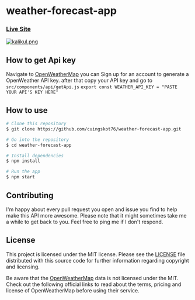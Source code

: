 # weather-forecast-app

### [Live Site](https://simple-weather-forecast-app.vercel.app/)
[![kalikul.png](https://i.postimg.cc/43WbL9p8/kalikul.png)](https://postimg.cc/LqZ1hhCf)

## How to get Api key
Navigate to [OpenWeatherMap](https://home.openweathermap.org/users/sign_in) you can Sign up for an account to generate a OpenWeather API key. after that copy your API key and go to ````src/components/api/getApi.js````
````export const WEATHER_API_KEY = "PASTE YOUR API'S KEY HERE"````

## How to use

````bash
# Clone this repository
$ git clone https://github.com/cuingskot76/weather-forecast-app.git

# Go into the repository
$ cd weather-forecast-app

# Install dependencies
$ npm install

# Run the app
$ npm start
````

## Contributing
I'm happy about every pull request you open and issue you find to help make this API more awesome. Please note that it might sometimes take me a while to get back to you. Feel free to ping me if I don't respond.

## License
This project is licensed under the MIT license. Please see the [LICENSE](https://choosealicense.com/licenses/mit/) file distributed with this source code for further information regarding copyright and licensing.

Be aware that the [OpenWeatherMap](https://openweathermap.org/price) data is not licensed under the MIT. Check out the following official links to read about the terms, pricing and license of OpenWeatherMap before using their service.
